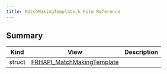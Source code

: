 ```yaml
---
title: MatchMakingTemplate.h File Reference
---
```


## Summary
| Kind | View | Description |
|------|------|-------------|
|struct|[FRHAPI_MatchMakingTemplate](/unreal-plugins/all/structfrhapi__matchmakingtemplate/#structFRHAPI__MatchMakingTemplate)||
